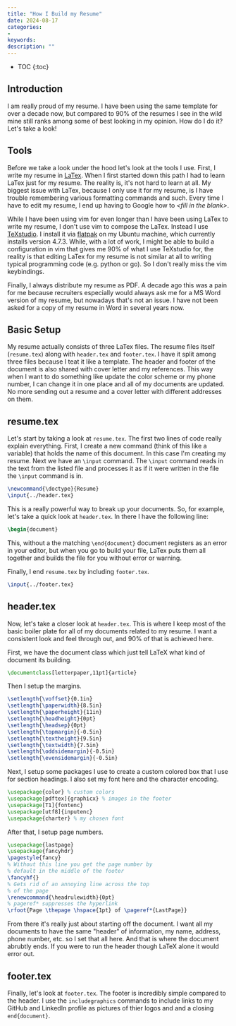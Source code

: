 ```yaml
---
title: "How I Build my Resume"
date: 2024-08-17
categories:
- 
keywords: 
description: ""
---
```


* TOC
{:toc}

## Introduction
I am really proud of my resume. I have been using the same template for over a decade now, but compared
to 90% of the resumes I see in the wild mine still ranks among some of best looking in my opinion. How
do I do it? Let's take a look!

## Tools
Before we take a look under the hood let's look at the tools I use. First, I write my resume in [
LaTex](https://www.latex-project.org/). When I first started down this path I had to learn LaTex just for
my resume. The reality is, it's not hard to learn at all. My biggest issue with LaTex, because I only use
it for my resume, is I have trouble remembering various formatting commands and such. Every time I have to
edit my resume, I end up having to Google how to *\<fill in the blank\>*.

While I have been using vim for even longer than I have been using LaTex to write my resume, I don't use
vim to compose the LaTex. Instead I use [TeXstudio](https://www.texstudio.org/). I install it via
[flatpak](https://www.flatpak.org/) on my Ubuntu machine, which currently installs version 4.7.3. While,
with a lot of work, I might be able to build a configuration in vim that gives me 90% of what I use
TeXstudio for, the reality is that editing LaTex for my resume is not similar at all to writing typical
programming code (e.g. python or go). So I don't really miss the vim keybindings.

Finally, I always distribute my resume as PDF. A decade ago this was a pain for me because recruiters
especially would always ask me for a MS Word version of my resume, but nowadays that's not an issue. I
have not been asked for a copy of my resume in Word in several years now.

## Basic Setup
My resume actually consists of three LaTex files. The resume files itself (`resume.tex`) along with
`header.tex` and `footer.tex`. I have it split among three files because I teat it like a template. The
header and footer of the document is also shared with cover letter and my references. This way when I
want to do something like update the color scheme or my phone number, I can change it in one place and
all of my documents are updated. No more sending out a resume and a cover letter with different addresses
on them. 

## resume.tex
Let's start by taking a look at `resume.tex`. The first two lines of code really explain everything. First,
I create a new command (think of this like a variable) that holds the name of this document. In this case
I'm creating my resume. Next we have an `\input` command. The `\input` command reads in the text from the
listed file and processes it as if it were written in the file the `\input` command is in.

```latex
\newcommand{\doctype}{Resume}
\input{../header.tex}
```

This is a really powerful way to break up your documents. So, for example, let's take a quick look at `header.tex`.
In there I have the following line:

```latex
\begin{document}
```

This, without a the matching `\end{document}` document registers as an error in your editor, but when you go
to build your file, LaTex puts them all together and builds the file for you without error or warning.

Finally, I end `resume.tex` by including `footer.tex`.

```latex
\input{../footer.tex}
```

## header.tex
Now, let's take a closer look at `header.tex`. This is where I keep most of the basic boiler plate for all of my
documents related to my resume. I want a consistent look and feel through out, and 90% of that is achieved here.

First, we have the document class which just tell LaTeX what kind of document its building.
```latex
\documentclass[letterpaper,11pt]{article}
```

Then I setup the margins.
```latex
\setlength{\voffset}{0.1in}
\setlength{\paperwidth}{8.5in}
\setlength{\paperheight}{11in}
\setlength{\headheight}{0pt}
\setlength{\headsep}{0pt}
\setlength{\topmargin}{-0.5in}
\setlength{\textheight}{9.5in}
\setlength{\textwidth}{7.5in}
\setlength{\oddsidemargin}{-0.5in}
\setlength{\evensidemargin}{-0.5in}
```

Next, I setup some packages I use to create a custom colored box that I use for section headings. I also set my font
here and the character encoding.

```latex
\usepackage{color} % custom colors
\usepackage[pdftex]{graphicx} % images in the footer
\usepackage[T1]{fontenc}
\usepackage[utf8]{inputenc}
\usepackage{charter} % my chosen font
```

After that, I setup page numbers.

```latex
\usepackage{lastpage}
\usepackage{fancyhdr}
\pagestyle{fancy}
% Without this line you get the page number by
% default in the middle of the footer
\fancyhf{}
% Gets rid of an annoying line across the top
% of the page
\renewcommand{\headrulewidth}{0pt}
% pageref* suppresses the hyperlink
\rfoot{Page \thepage \hspace{1pt} of \pageref*{LastPage}}
```

From there it's really just about starting off the document. I want all my documents to have the same
"header" of information, my name, address, phone number, etc. so I set that all here. And that is where
the document abrubtly ends. If you were to run the header though LaTeX alone it would error out.

## footer.tex
Finally, let's look at `footer.tex`. The footer is incredibly simple compared to the header. I use the 
`includegraphics` commands to include links to my GitHub and LinkedIn profile as pictures of thier logos
and and a closing `end{document}`.

